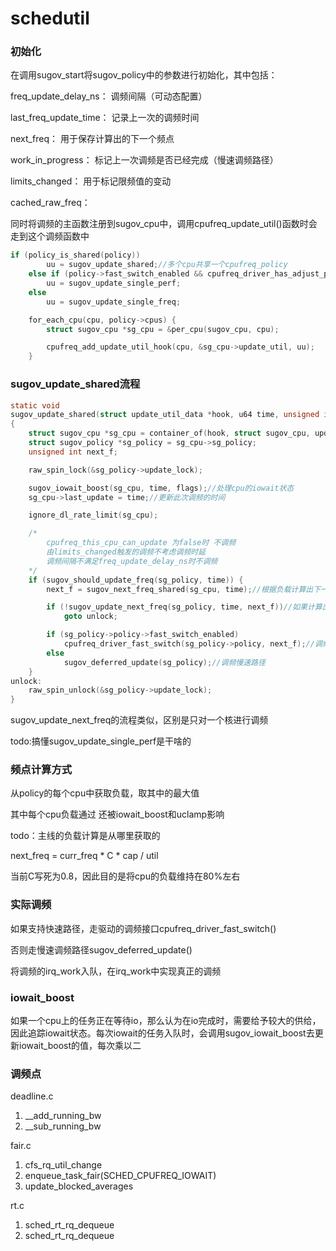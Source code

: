 # schedutil

### 初始化

在调用sugov_start将sugov_policy中的参数进行初始化，其中包括：

freq_update_delay_ns：	调频间隔（可动态配置）

last_freq_update_time：	记录上一次的调频时间

next_freq：				用于保存计算出的下一个频点

work_in_progress：		标记上一次调频是否已经完成（慢速调频路径）	

limits_changed：			用于标记限频值的变动

cached_raw_freq：

同时将调频的主函数注册到sugov_cpu中，调用cpufreq_update_util()函数时会走到这个调频函数中

```c
if (policy_is_shared(policy))
		uu = sugov_update_shared;//多个cpu共享一个cpufreq_policy
	else if (policy->fast_switch_enabled && cpufreq_driver_has_adjust_perf())
		uu = sugov_update_single_perf;
	else
		uu = sugov_update_single_freq;

	for_each_cpu(cpu, policy->cpus) {
		struct sugov_cpu *sg_cpu = &per_cpu(sugov_cpu, cpu);

		cpufreq_add_update_util_hook(cpu, &sg_cpu->update_util, uu);
	}
```

### sugov_update_shared流程

```c
static void
sugov_update_shared(struct update_util_data *hook, u64 time, unsigned int flags)
{
	struct sugov_cpu *sg_cpu = container_of(hook, struct sugov_cpu, update_util);
	struct sugov_policy *sg_policy = sg_cpu->sg_policy;
	unsigned int next_f;

	raw_spin_lock(&sg_policy->update_lock);

	sugov_iowait_boost(sg_cpu, time, flags);//处理cpu的iowait状态
	sg_cpu->last_update = time;//更新此次调频的时间

	ignore_dl_rate_limit(sg_cpu);

    /*
    	cpufreq_this_cpu_can_update 为false时 不调频
    	由limits_changed触发的调频不考虑调频时延
    	调频间隔不满足freq_update_delay_ns时不调频
    */
	if (sugov_should_update_freq(sg_policy, time)) {
		next_f = sugov_next_freq_shared(sg_cpu, time);//根据负载计算出下一个频点

		if (!sugov_update_next_freq(sg_policy, time, next_f))//如果计算出的频点未改变，不调频
			goto unlock;

		if (sg_policy->policy->fast_switch_enabled)
			cpufreq_driver_fast_switch(sg_policy->policy, next_f);//调频快速路径
		else
			sugov_deferred_update(sg_policy);//调频慢速路径
	}
unlock:
	raw_spin_unlock(&sg_policy->update_lock);
}
```

sugov_update_next_freq的流程类似，区别是只对一个核进行调频

todo:搞懂sugov_update_single_perf是干啥的

### 频点计算方式

从policy的每个cpu中获取负载，取其中的最大值

其中每个cpu负载通过 还被iowait_boost和uclamp影响

todo：主线的负载计算是从哪里获取的

next_freq = curr_freq * C * cap / util

当前C写死为0.8，因此目的是将cpu的负载维持在80%左右



### 实际调频

如果支持快速路径，走驱动的调频接口cpufreq_driver_fast_switch()

否则走慢速调频路径sugov_deferred_update()

将调频的irq_work入队，在irq_work中实现真正的调频

### iowait_boost

如果一个cpu上的任务正在等待io，那么认为在io完成时，需要给予较大的供给，因此追踪iowait状态。每次iowait的任务入队时，会调用sugov_iowait_boost去更新iowait_boost的值，每次乘以二



### 调频点

deadline.c

1. __add_running_bw
2. __sub_running_bw

fair.c

1. cfs_rq_util_change
2. enqueue_task_fair(SCHED_CPUFREQ_IOWAIT)
3. update_blocked_averages

rt.c

1. sched_rt_rq_dequeue
2. sched_rt_rq_dequeue
